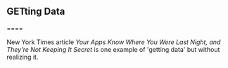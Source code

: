 ## GETting Data
====

New York Times article _Your Apps Know Where You Were Last Night, and They’re Not Keeping It Secret_ is one example of 'getting data' but without realizing it.
